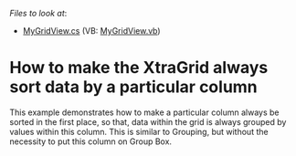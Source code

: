 <!-- default file list -->
*Files to look at*:

* [MyGridView.cs](./CS/E916/MyGridView.cs) (VB: [MyGridView.vb](./VB/E916/MyGridView.vb))
<!-- default file list end -->
# How to make the XtraGrid always sort data by a particular column


<p>This example demonstrates how to make a particular column always be sorted in the first place, so that, data within the grid is always grouped by values within this column. This is similar to Grouping, but without the necessity to put this column on Group Box.</p>

<br/>


